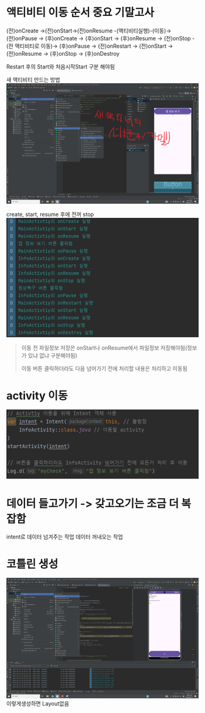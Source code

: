 # 액티비티 이동 순서 중요 기말고사
(전)onCreate ->(전)onStart->(전)onResume -(액티비티실행)-(이동)->(전)onPause -> (후)onCreate -> (후)onStart -> (후)onResume -> (전)onStop -(전 액티비티로 이동)-> (후)onPause -> (전)onRestart -> (전)onStart -> (전)onResume -> (후)onStop -> (후)onDestroy

Restart 후의 Start와 처음시작Start 구분 해야됨

새 액티비티 만드는 방법
![새 액티비티 만들기](https://github.com/moolgutree/mobileproject/blob/main/1%ED%95%99%EA%B8%B0/%EA%B8%B0%EB%A7%90/4/01/%EC%82%AC%EC%A7%84%ED%8C%8C%EC%9D%BC/%EC%8A%A4%ED%81%AC%EB%A6%B0%EC%83%B7(1).png)

create, start, resume 후에 전꺼 stop
![Activity 이동순서](https://github.com/moolgutree/mobileproject/blob/main/1%ED%95%99%EA%B8%B0/%EA%B8%B0%EB%A7%90/4/01/%EC%82%AC%EC%A7%84%ED%8C%8C%EC%9D%BC/%EC%88%9C%EC%84%9C.PNG)
> 이동 전 파일정보 저장은 onStart나 onResume에서 파일정보 저장해야됨(정보가 있냐 없냐 구분해야됨)
> 
> 이동 버튼 클릭하더라도 다음 넘어가기 전에 처리할 내용은 처리하고 이동됨

# activity 이동
![Activity 이동](https://github.com/moolgutree/mobileproject/blob/main/1%ED%95%99%EA%B8%B0/%EA%B8%B0%EB%A7%90/4/01/%EC%82%AC%EC%A7%84%ED%8C%8C%EC%9D%BC/activity%20%EC%9D%B4%EB%8F%99.PNG)

# 데이터 들고가기 -> 갖고오기는 조금 더 복잡함
intent로 데이터 넘겨주는 작업
데이터 꺼내오는 작업

# 코틀린 생성
![이렇게생성하면 Layout없음](https://github.com/moolgutree/mobileproject/blob/main/1%ED%95%99%EA%B8%B0/%EA%B8%B0%EB%A7%90/4/01/%EC%82%AC%EC%A7%84%ED%8C%8C%EC%9D%BC/Layout%EC%97%86%EC%9D%8C.png)
이렇게생성하면 Layout없음
